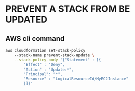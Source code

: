 # PREVENT A STACK FROM BE UPDATED

## AWS cli command
```sh
aws cloudformation set-stack-policy 
    --stack-name prevent-stack-update \
    --stack-policy-body '{"Statement" : [{
        "Effect" : "Deny",
        "Action" : "Update:*",
        "Principal": "*",
        "Resource" : "LogicalResourceId/MyEC2Instance"
        }]}'
```